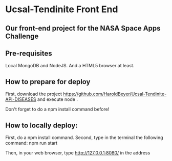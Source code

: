 # Ucsal-Tendinite Front End

## Our front-end project for the NASA Space Apps Challenge

## Pre-requisites

Local MongoDB and NodeJS.
And a HTML5 browser at least.

## How to prepare for deploy

First, download the project https://github.com/HaroldBeyer/Ucsal-Tendinite-API-DISEASES and execute node .

Don't forget to do a npm install command before!

## How to locally deploy:

First, do a npm install command.
Second, type in the terminal the following command: npm run start

Then, in your web browser, type http://127.0.0.1:8080/ in the address

